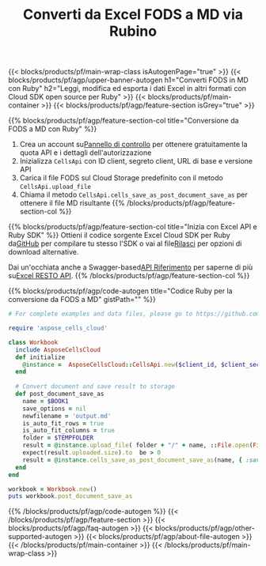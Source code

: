 ﻿---
title:  Converti da Excel FODS a MD via Rubino
description: Crea, modifica o converti file Excel con REST API e SDK Ruby open source
url: /it/ruby/conversion/fods-to-md/
family: cells
platformtag: ruby
feature: conversion
informat: FODS
outformat: MD
platform: Ruby
otherformats: MHTML PDF DIF XLSX XPS TXT XLTX XLSM ODS TIFF XLTM MD XLSB CSV XML TSV 
---
{{< blocks/products/pf/main-wrap-class isAutogenPage="true" >}}
{{< blocks/products/pf/agp/upper-banner-autogen h1="Converti FODS in MD con Ruby" h2="Leggi, modifica ed esporta i dati Excel in altri formati con Cloud SDK open source per Ruby" >}}
{{< blocks/products/pf/main-container >}}
{{< blocks/products/pf/agp/feature-section isGrey="true" >}}

{{% blocks/products/pf/agp/feature-section-col title="Conversione da FODS a MD con Ruby" %}}
1.  Crea un account su<a href="https://dashboard.aspose.cloud/">Pannello di controllo</a> per ottenere gratuitamente la quota API e i dettagli dell'autorizzazione
1. Inizializza ```CellsApi``` con ID client, segreto client, URL di base e versione API
1. Carica il file FODS sul Cloud Storage predefinito con il metodo ```CellsApi.upload_file```
1. Chiama il metodo ```CellsApi.cells_save_as_post_document_save_as``` per ottenere il file MD risultante
{{% /blocks/products/pf/agp/feature-section-col %}}

{{% blocks/products/pf/agp/feature-section-col title="Inizia con Excel API e Ruby SDK" %}}
Ottieni il codice sorgente Excel Cloud SDK per Ruby da[GitHub](https://github.com/aspose-cells-cloud/aspose-cells-cloud-ruby) per compilare tu stesso l'SDK o vai al file[Rilasci](https://releases.aspose.cloud/) per opzioni di download alternative.

 Dai un'occhiata anche a Swagger-based[API Riferimento](https://apireference.aspose.cloud/cells/) per saperne di più su[Excel RESTO API](https://products.aspose.cloud/cells/curl/).
{{% /blocks/products/pf/agp/feature-section-col %}}

{{% blocks/products/pf/agp/code-autogen title="Codice Ruby per la conversione da FODS a MD" gistPath="" %}}
```ruby
# For complete examples and data files, please go to https://github.com/aspose-cells-cloud/aspose-cells-cloud-ruby

require 'aspose_cells_cloud'

class Workbook
  include AsposeCellsCloud
  def initialize
    @instance =  AsposeCellsCloud::CellsApi.new($client_id, $client_secret, $api_version, $baseurl) 
  end
  
  # Convert document and save result to storage
  def post_document_save_as
    name = $BOOK1
    save_options = nil
    newfilename = 'output.md'
    is_auto_fit_rows = true
    is_auto_fit_columns = true
    folder = $TEMPFOLDER
    result = @instance.upload_file( folder + "/" + name, ::File.open(File.expand_path("data/" + name), "r") {|io| io.read(io.size) })
    expect(result.uploaded.size).to  be > 0
    result = @instance.cells_save_as_post_document_save_as(name, { :save_options=>save_options, :newfilename=>(folder + "/" + newfilename), :is_auto_fit_rows=>is_auto_fit_rows, :is_auto_fit_columns=>is_auto_fit_columns, :folder=>folder})
  end
end

workbook = Workbook.new()
puts workbook.post_document_save_as
```
{{% /blocks/products/pf/agp/code-autogen %}}
{{< /blocks/products/pf/agp/feature-section >}}
{{< blocks/products/pf/agp/faq-autogen >}}
{{< blocks/products/pf/agp/other-supported-autogen >}}
{{< blocks/products/pf/agp/about-file-autogen >}}
{{< /blocks/products/pf/main-container >}}
{{< /blocks/products/pf/main-wrap-class >}}